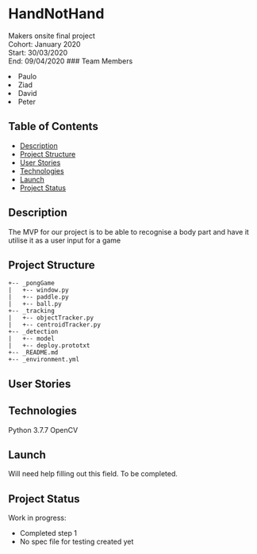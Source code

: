 # HandNotHand
Makers onsite final project    
Cohort: January 2020  
Start: 30/03/2020  
End: 09/04/2020
### Team Members</h3>
<li>Paulo
<li>Ziad
<li>David
<li>Peter

## Table of Contents

* [Description](#description)
* [Project Structure](#project-structure)
* [User Stories](#user-stories)
* [Technologies](#technologies)
* [Launch](#launch)
* [Project Status](#project-status)

## Description

The MVP for our project is to be able to recognise a body part and have it utilise it as a user input for a game

## Project Structure
```
+-- _pongGame
|   +-- window.py
|   +-- paddle.py
|   +-- ball.py
+-- _tracking
|   +-- objectTracker.py
|   +-- centroidTracker.py
+-- _detection
|   +-- model
|   +-- deploy.prototxt
+-- _README.md
+-- _environment.yml
```

## User Stories


## Technologies

Python 3.7.7
OpenCV

## Launch

Will need help filling out this field. To be completed.

## Project Status

Work in progress:

* Completed step 1
* No spec file for testing created yet
